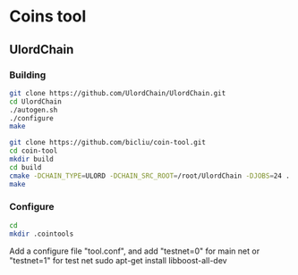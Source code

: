 Coins tool
==================

UlordChain
-------------
### Building

```bash
git clone https://github.com/UlordChain/UlordChain.git
cd UlordChain
./autogen.sh
./configure
make

git clone https://github.com/bicliu/coin-tool.git
cd coin-tool
mkdir build
cd build
cmake -DCHAIN_TYPE=ULORD -DCHAIN_SRC_ROOT=/root/UlordChain -DJOBS=24 ..
make
```

### Configure

```bash
cd
mkdir .cointools
```

Add a configure file "tool.conf", and add "testnet=0" for main net or "testnet=1" for test net
sudo apt-get install libboost-all-dev
